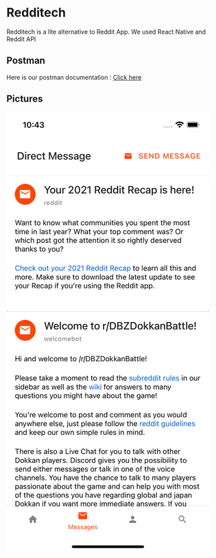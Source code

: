 # Redditech

Redditech is a lite alternative to Reddit App.
We used React Native and Reddit API


## Postman

Here is our postman documentation : [Click here](https://documenter.getpostman.com/view/14459509/UVeDrSap)

## Pictures

![Alt text](https://github.com/Mehdz/Redditech/blob/main/AppScreens/DM.png "Home")
